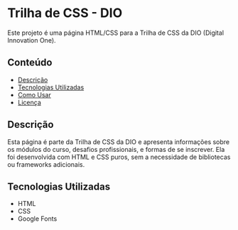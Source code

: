 # Trilha de CSS - DIO

Este projeto é uma página HTML/CSS para a Trilha de CSS da DIO (Digital Innovation One). 

## Conteúdo

- [Descrição](#descrição)
- [Tecnologias Utilizadas](#tecnologias-utilizadas)
- [Como Usar](#como-usar)
- [Licença](#licença)

## Descrição

Esta página é parte da Trilha de CSS da DIO e apresenta informações sobre os módulos do curso, desafios profissionais, e formas de se inscrever. Ela foi desenvolvida com HTML e CSS puros, sem a necessidade de bibliotecas ou frameworks adicionais.

## Tecnologias Utilizadas

- HTML
- CSS
- Google Fonts




